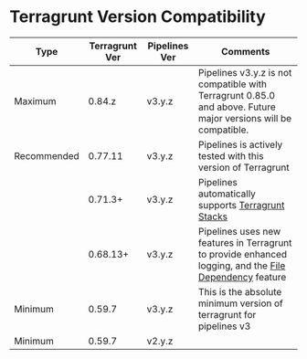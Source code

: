 # Terragrunt Version Compatibility

| Type | Terragrunt Ver | Pipelines Ver | Comments |
| ---- | -------------- | ------------- | -------- |
| Maximum | 0.84.z | v3.y.z | Pipelines v3.y.z is not compatible with Terragrunt 0.85.0 and above. Future major versions will be compatible. |
| Recommended | 0.77.11 | v3.y.z | Pipelines is actively tested with this version of Terragrunt |
| | 0.71.3+ | v3.y.z | Pipelines automatically supports [Terragrunt Stacks](/2.0/docs/pipelines/guides/stacks) |
| | 0.68.13+ | v3.y.z | Pipelines uses new features in Terragrunt to provide enhanced logging, and the [File Dependency](https://docs.gruntwork.io/2.0/docs/pipelines/guides/file-dependencies) feature |
| Minimum | 0.59.7 | v3.y.z | This is the absolute minimum version of terragrunt for pipelines v3 |
| Minimum | 0.59.7 | v2.y.z | |
